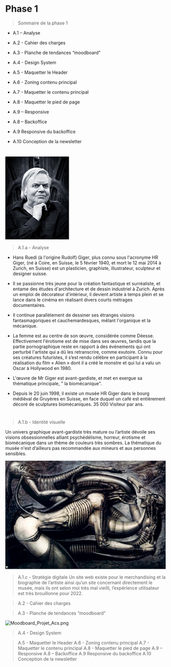 # Phase 1
>Sommaire de la phase 1



- A.1 – Analyse

- A.2 - Cahier des charges

- A.3 - Planche de tendances “moodboard”

- A.4 - Design System

- A.5 - Maquetter le Header

- A.6 - Zoning contenu principal

- A.7 - Maquetter le contenu principal

- A.8 - Maquetter le pied de page

- A.9 – Responsive

- A.8 – Backoffice

- A.9 Responsive du backoffice 

- A.10 Conception de la newsletter 
#












![Giger_profile.jpg](/images_consignes/Giger_profile.jpg)

>A.1.a - Analyse

- Hans Ruedi (à l'origine Rudolf) Giger, plus connu sous l'acronyme HR Giger, (né à Coire, en Suisse, le 5 février 1940, et mort le 12 mai 2014 à Zurich, en Suisse) est un plasticien, graphiste, illustrateur, sculpteur et designer suisse.

- Il se passionne très jeune pour la création fantastique et surréaliste, et entame des études d'architecture et de dessin industriel à Zurich. 
Après un emploi de décorateur d'intérieur, il devient artiste à temps plein et se lance dans le cinéma en réalisant divers courts métrages documentaires. 
- Il continue parallèlement de dessiner ses étranges visions fantasmagoriques et cauchemardesques, mêlant l'organique et la mécanique. 
- La femme est au centre de son œuvre, considérée comme Déesse. Effectivement l'érotisme est de mise dans ses œuvres, tandis que la partie pornographique reste en rapport à des événements qui ont perturbé l'artiste qui a dû les retranscrire, comme exutoire. 
Connu pour ses créatures futuristes, il s’est rendu célèbre en participant à la réalisation du film « Alien » dont il a créé le monstre et qui lui a valu un Oscar à Hollywood en 1980.
- L'œuvre de Mr Giger est avant-gardiste, et met en exergue sa thématique principale, " la biomécanique".
- Depuis le 20 juin 1998, il existe un musée HR Giger dans le bourg médiéval de Gruyères en Suisse, en face duquel un café est entièrement décoré de sculptures biomécaniques. 35 000 Visiteur par ans.
#


>A.1.b - Identité visuelle

Un univers graphique avant-gardiste très mature ou l’artiste dévoile ses visions obsessionnelles alliant psychédélisme, horreur, érotisme et biomécanique dans un thème de couleurs très sombres.
La thématique du musée n'est d’ailleurs pas recommandée aux mineurs et aux personnes sensibles.

 ![giger_design.jpg](/images_consignes/giger_design.jpg)













>A.1.c - Stratégie digitale
Un site web existe pour le merchandising et la biographie de l’artiste ainsi qu’un site concernant directement le musée, mais ils ont selon moi très mal vieilli, l’expérience utilisateur est très brouillonne pour 2022.




























>A.2 - Cahier des charges

>A.3 - Planche de tendances “moodboard”

![Moodboard_Projet_Acs.png](/images_consignes/Moodboard_Projet_Acs.png)


>A.4 - Design System


>A.5 - Maquetter le Header
>A.6 - Zoning contenu principal
>A.7 - Maquetter le contenu principal
>A.8 - Maquetter le pied de page
>A.9 – Responsive
>A.8 – Backoffice
>A.9 Responsive du backoffice
>A.10 Conception de la newsletter


